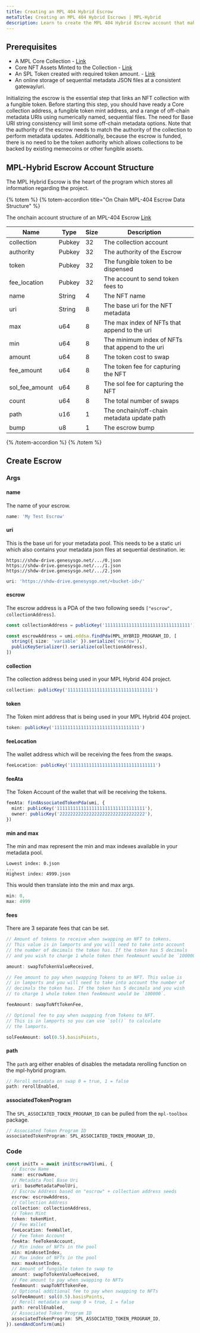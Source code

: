 ```yaml
---
title: Creating an MPL 404 Hybrid Escrow
metaTitle: Creating an MPL 404 Hybrid Escrows | MPL-Hybrid
description: Learn to create the MPL 404 Hybrid Escrow account that makes 404 swaps possible.
---
```


## Prerequisites

- A MPL Core Collection - [Link](/core/guides/javascript/how-to-create-a-core-collection-with-javascript)
- Core NFT Assets Minted to the Collection - [Link](/core/guides/javascript/how-to-create-a-core-nft-asset-with-javascript)
- An SPL Token created with required token amount. - [Link](/guides/javascript/how-to-create-a-solana-token)
- An online storage of sequential metadata JSON files at a consistent gateway/uri.

Initializing the escrow is the essential step that links an NFT collection with a fungible token. Before starting this step, you should have ready a Core collection address, a fungible token mint address, and a range of off-chain metadata URIs using numerically named, sequential files. The need for Base URI string consistency will limit some off-chain metadata options. Note that the authority of the escrow needs to match the authority of the collection to perform metadata updates. Additionally, because the escrow is funded, there is no need to be the token authority which allows collections to be backed by existing memecoins or other fungible assets.

## MPL-Hybrid Escrow Account Structure

The MPL Hybrid Escrow is the heart of the program which stores all information regarding the project.

{% totem %}
{% totem-accordion title="On Chain MPL-404 Escrow Data Structure" %}

The onchain account structure of an MPL-404 Escrow [Link](https://github.com/metaplex-foundation/mpl-hybrid/blob/main/programs/mpl-hybrid/src/state/escrow.rs)

| Name           | Type   | Size | Description                                      |     |
| -------------- | ------ | ---- | ------------------------------------------------ | --- |
| collection     | Pubkey | 32   | The collection account                           |     |
| authority      | Pubkey | 32   | The authority of the Escrow                      |     |
| token          | Pubkey | 32   | The fungible token to be dispensed               |     |
| fee_location   | Pubkey | 32   | The account to send token fees to                |     |
| name           | String | 4    | The NFT name                                     |     |
| uri            | String | 8    | The base uri for the NFT metadata                |     |
| max            | u64    | 8    | The max index of NFTs that append to the uri     |     |
| min            | u64    | 8    | The minimum index of NFTs that append to the uri |     |
| amount         | u64    | 8    | The token cost to swap                           |     |
| fee_amount     | u64    | 8    | The token fee for capturing the NFT              |     |
| sol_fee_amount | u64    | 8    | The sol fee for capturing the NFT                |     |
| count          | u64    | 8    | The total number of swaps                        |     |
| path           | u16    | 1    | The onchain/off-chain metadata update path       |     |
| bump           | u8     | 1    | The escrow bump                                  |     |

{% /totem-accordion %}
{% /totem %}

## Create Escrow

### Args

#### name

The name of your escrow.

```ts
name: 'My Test Escrow'
```

#### uri

This is the base uri for your metadata pool. This needs to be a static uri which also contains your metadata json files at sequential destination. ie:

```
https://shdw-drive.genesysgo.net/.../0.json
https://shdw-drive.genesysgo.net/.../1.json
https://shdw-drive.genesysgo.net/.../2.json
```

```ts
uri: 'https://shdw-drive.genesysgo.net/<bucket-id>/'
```

#### escrow

The escrow address is a PDA of the two following seeds `["escrow", collectionAddress]`.

```ts
const collectionAddress = publicKey('11111111111111111111111111111111')

const escrowAddress = umi.eddsa.findPda(MPL_HYBRID_PROGRAM_ID, [
  string({ size: 'variable' }).serialize('escrow'),
  publicKeySerializer().serialize(collectionAddress),
])
```

#### collection

The collection address being used in your MPL Hybrid 404 project.

```ts
collection: publicKey('11111111111111111111111111111111')
```

#### token

The Token mint address that is being used in your MPL Hybrid 404 project.

```ts
token: publicKey('11111111111111111111111111111111')
```

#### feeLocation

The wallet address which will be receiving the fees from the swaps.

```ts
feeLocation: publicKey('11111111111111111111111111111111')
```

#### feeAta

The Token Account of the wallet that will be receiving the tokens.

```ts
feeAta: findAssociatedTokenPda(umi, {
  mint: publicKey('111111111111111111111111111111111'),
  owner: publicKey('22222222222222222222222222222222'),
})
```

#### min and max

The min and max represent the min and max indexes available in your metadata pool.

```
Lowest index: 0.json
...
Highest index: 4999.json
```

This would then translate into the min and max args.

```ts
min: 0,
max: 4999
```

#### fees

There are 3 separate fees that can be set.

```ts
// Amount of tokens to receive when swapping an NFT to tokens.
// This value is in lamports and you will need to take into account
// the number of decimals the token has. If the token has 5 decimals
// and you wish to charge 1 whole token then feeAmount would be `100000`.

amount: swapToTokenValueReceived,
```

```ts
// Fee amount to pay when swapping Tokens to an NFT. This value is
// in lamports and you will need to take into account the number of
// decimals the token has. If the token has 5 decimals and you wish
// to charge 1 whole token then feeAmount would be `100000`.

feeAmount: swapToNftTokenFee,
```

```ts
// Optional fee to pay when swapping from Tokens to NFT.
// This is in lamports so you can use `sol()` to calculate
// the lamports.

solFeeAmount: sol(0.5).basisPoints,
```

#### path

The `path` arg either enables of disables the metadata rerolling function on the mpl-hybrid program.

```ts
// Reroll metadata on swap 0 = true, 1 = false
path: rerollEnabled,
```

#### associatedTokenProgram

The `SPL_ASSOCIATED_TOKEN_PROGRAM_ID` can be pulled from the `mpl-toolbox` package.

```ts
// Associated Token Program ID
associatedTokenProgram: SPL_ASSOCIATED_TOKEN_PROGRAM_ID,
```

### Code

```ts
const initTx = await initEscrowV1(umi, {
  // Escrow Name
  name: escrowName,
  // Metadata Pool Base Uri
  uri: baseMetadataPoolUri,
  // Escrow Address based on "escrow" + collection address seeds
  escrow: escrowAddress,
  // Collection Address
  collection: collectionAddress,
  // Token Mint
  token: tokenMint,
  // Fee Wallet
  feeLocation: feeWallet,
  // Fee Token Account
  feeAta: feeTokenAccount,
  // Min index of NFTs in the pool
  min: minAssetIndex,
  // Max index of NFTs in the pool
  max: maxAssetIndex,
  // Amount of fungible token to swap to
  amount: swapToTokenValueReceived,
  // Fee amount to pay when swapping to NFTs
  feeAmount: swapToNftTokenFee,
  // Optional additional fee to pay when swapping to NFTs
  solFeeAmount: sol(0.5).basisPoints,
  // Reroll metadata on swap 0 = true, 1 = false
  path: rerollEnabled,
  // Associated Token Program ID
  associatedTokenProgram: SPL_ASSOCIATED_TOKEN_PROGRAM_ID,
}).sendAndConfirm(umi)
```
